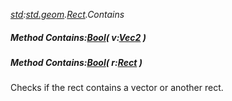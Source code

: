 _[std](../../modules/std/std-module.md):[std.geom](../../modules/std/std-geom.md).[Rect<T>](../../modules/std/std-geom-rect.md).Contains_
##### Method Contains:[Bool](../../modules/wonkey/wonkey-types-bool.md)( v:[Vec2](../../modules/std/std-geom-vec2.md)<T> )
##### Method Contains:[Bool](../../modules/wonkey/wonkey-types-bool.md)( r:[Rect](../../modules/std/std-geom-rect.md)<T> )
Checks if the rect contains a vector or another rect.
